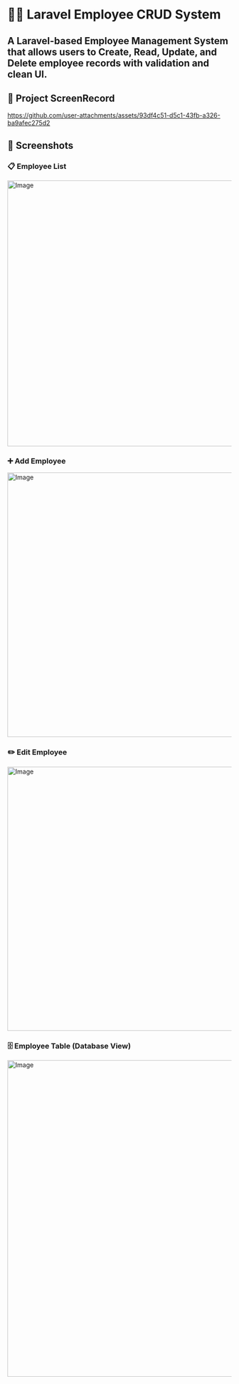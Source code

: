 # 🧑‍💼 Laravel Employee CRUD System

A Laravel-based Employee Management System that allows users to Create, Read, Update, and Delete employee records with validation and clean UI.
---
## 📸 Project ScreenRecord
https://github.com/user-attachments/assets/93df4c51-d5c1-43fb-a326-ba9afec275d2

## 📸 Screenshots

### 📋 Employee List
<img width="1365" height="597" alt="Image" src="https://github.com/user-attachments/assets/9ab09b7d-caa9-4ec8-bb0a-87ae42b839d0" />

### ➕ Add Employee
<img width="1365" height="594" alt="Image" src="https://github.com/user-attachments/assets/1de4c963-140b-4693-93d3-48f3cc61d284" />

### ✏️ Edit Employee
<img width="1362" height="593" alt="Image" src="https://github.com/user-attachments/assets/40bb0ac3-6b4a-4aab-b5a3-4b2fb1e89166" />

### 🗄️ Employee Table (Database View)
<img width="1365" height="711" alt="Image" src="https://github.com/user-attachments/assets/5e7b6f4c-d1af-42cd-9643-3a800a066e85" />



